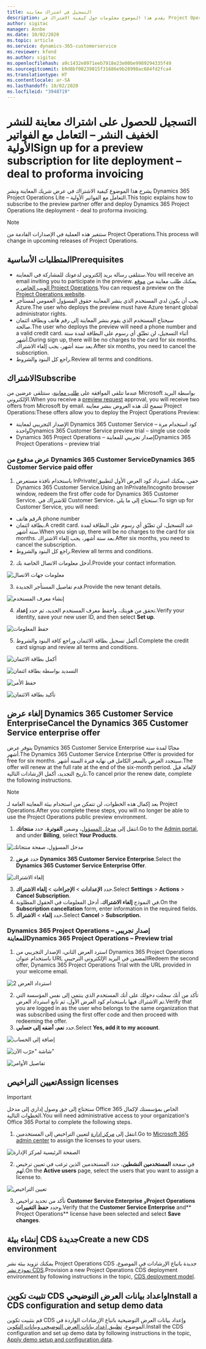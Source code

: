 ```yaml
---
title: التسجيل في اشتراك معاينة
description: يقدم هذا الموضوع معلومات حول كيفية الاشتراك في Project Operations Lite – التعامل مع الفواتير الأولية‬ ونشره.
author: sigitac
manager: Annbe
ms.date: 10/02/2020
ms.topic: article
ms.service: dynamics-365-customerservice
ms.reviewer: kfend
ms.author: sigitac
ms.openlocfilehash: a9c1432e8971eeb7918e23e00be9989294335f49
ms.sourcegitcommit: b9d8bf00239815f31686e9b28998ac684fd2fca4
ms.translationtype: HT
ms.contentlocale: ar-SA
ms.lasthandoff: 10/02/2020
ms.locfileid: "3948719"
---
```

# <a name="sign-up-for-a-preview-subscription-for-lite-deployment--deal-to-proforma-invoicing"></a><span data-ttu-id="34fd1-103">التسجيل للحصول على اشتراك معاينة للنشر الخفيف النشر – التعامل مع الفواتير الأولية‬</span><span class="sxs-lookup"><span data-stu-id="34fd1-103">Sign up for a preview subscription for lite deployment – deal to proforma invoicing</span></span>

<span data-ttu-id="34fd1-104">يشرح هذا الموضوع كيفية الاشتراك في عرض شريك المعاينة ونشر Dynamics 365 Project Operations Lite – التعامل مع الفواتير الأولية‬.</span><span class="sxs-lookup"><span data-stu-id="34fd1-104">This topic explains how to subscribe to the preview partner offer and deploy Dynamics 365 Project Operations lite deployment - deal to proforma invoicing.</span></span>

> [!NOTE]
> <span data-ttu-id="34fd1-105">ستتغير هذه العملية في الإصدارات القادمة من Project Operations.</span><span class="sxs-lookup"><span data-stu-id="34fd1-105">This process will change in upcoming releases of Project Operations.</span></span>

## <a name="prerequisites"></a><span data-ttu-id="34fd1-106">المتطلبات الأساسية</span><span class="sxs-lookup"><span data-stu-id="34fd1-106">Prerequisites</span></span>

- <span data-ttu-id="34fd1-107">ستتلقى رسالة بريد إلكتروني لدعوتك للمشاركة في المعاينة.</span><span class="sxs-lookup"><span data-stu-id="34fd1-107">You will receive an email inviting you to participate in the preview.</span></span> <span data-ttu-id="34fd1-108">يمكنك طلب معاينة من [موقع الويب الخاص بـ Project Operations](https://dynamics.microsoft.com/en-us/project-operations/overview/).</span><span class="sxs-lookup"><span data-stu-id="34fd1-108">You can request a preview on the [Project Operations website](https://dynamics.microsoft.com/en-us/project-operations/overview/).</span></span>
- <span data-ttu-id="34fd1-109">يجب أن يكون لدي المستخدم الذي ينشر المعاينة حقوق المسؤول العمومي لمستأجر Azure.</span><span class="sxs-lookup"><span data-stu-id="34fd1-109">The user who deploys the preview must have Azure tenant global administrator rights.</span></span>
- <span data-ttu-id="34fd1-110">سيحتاج المستخدم الذي يقوم بنشر المعاينة إلى رقم هاتف وبطاقة ائتمان صالحة.</span><span class="sxs-lookup"><span data-stu-id="34fd1-110">The user who deploys the preview will need a phone number and a valid credit card.</span></span> <span data-ttu-id="34fd1-111">أثناء التسجيل، لن تطبّق أي رسوم على البطاقة لمدة ستة أشهر.</span><span class="sxs-lookup"><span data-stu-id="34fd1-111">During sign up, there will be no charges to the card for six months.</span></span> <span data-ttu-id="34fd1-112">بعد ستة أشهر، يجب إلغاء الاشتراك.</span><span class="sxs-lookup"><span data-stu-id="34fd1-112">After six months, you need to cancel the subscription.</span></span> 
- <span data-ttu-id="34fd1-113">راجع كل البنود والشروط.</span><span class="sxs-lookup"><span data-stu-id="34fd1-113">Review all terms and conditions.</span></span>

## <a name="subscribe"></a><span data-ttu-id="34fd1-114">الاشتراك</span><span class="sxs-lookup"><span data-stu-id="34fd1-114">Subscribe</span></span>

<span data-ttu-id="34fd1-115">عندما تتلقى الموافقة على [طلب معاينة](https://forms.office.com/FormsPro/Pages/ResponsePage.aspx?id=v4j5cvGGr0GRqy180BHbR56j8lZs0FdAvwT75_WNFyxUMkRDV1NYQU5TNjE2VjhKOVBUNVg2R0s1NC4u)، ستتلقى عرضين من Microsoft بواسطة البريد الإلكتروني.</span><span class="sxs-lookup"><span data-stu-id="34fd1-115">When you receive a [preview request](https://forms.office.com/FormsPro/Pages/ResponsePage.aspx?id=v4j5cvGGr0GRqy180BHbR56j8lZs0FdAvwT75_WNFyxUMkRDV1NYQU5TNjE2VjhKOVBUNVg2R0s1NC4u) approval, you will receive two offers from Microsoft by email.</span></span> <span data-ttu-id="34fd1-116">تسمح لك هذه العروض بنشر معاينة Project Operations:</span><span class="sxs-lookup"><span data-stu-id="34fd1-116">These offers allow you to deploy the Project Operations Preview:</span></span>

- <span data-ttu-id="34fd1-117">الإصدار التجريبي لمعاينة Dynamics 365 Customer Service – كود استخدام مرة واحدة</span><span class="sxs-lookup"><span data-stu-id="34fd1-117">Dynamics 365 Customer Service preview trial – single use code</span></span>
- <span data-ttu-id="34fd1-118">Dynamics 365 Project Operations – إصدار تجريبي للمعاينة</span><span class="sxs-lookup"><span data-stu-id="34fd1-118">Dynamics 365 Project Operations – preview trial</span></span>

### <a name="dynamics-365-customer-service-paid-offer"></a><span data-ttu-id="34fd1-119">عرض مدفوع من Dynamics 365 Customer Service</span><span class="sxs-lookup"><span data-stu-id="34fd1-119">Dynamics 365 Customer Service paid offer</span></span>

1. <span data-ttu-id="34fd1-120">باستخدام نافذة مستعرض InPrivate/خفي، يمكنك استرداد كود العرض الأول لتطبيق Dynamics 365 Customer Service.</span><span class="sxs-lookup"><span data-stu-id="34fd1-120">Using an InPrivate/Incognito browser window, redeem the first offer code for Dynamics 365 Customer Service.</span></span> <span data-ttu-id="34fd1-121">للاشتراك في Customer Service، ستحتاج إلى ما يلي:</span><span class="sxs-lookup"><span data-stu-id="34fd1-121">To sign up for Customer Service, you will need:</span></span>

- <span data-ttu-id="34fd1-122">رقم هاتف</span><span class="sxs-lookup"><span data-stu-id="34fd1-122">A phone number</span></span>
- <span data-ttu-id="34fd1-123">بطاقة ائتمان.</span><span class="sxs-lookup"><span data-stu-id="34fd1-123">A credit card.</span></span> <span data-ttu-id="34fd1-124">عند التسجيل، لن تطبّق أي رسوم على البطاقة لمدة ستة أشهر.</span><span class="sxs-lookup"><span data-stu-id="34fd1-124">When you sign up, there will be no charges to the card for six months.</span></span> <span data-ttu-id="34fd1-125">بعد ستة أشهر، يجب إلغاء الاشتراك.</span><span class="sxs-lookup"><span data-stu-id="34fd1-125">After six months, you need to cancel the subscription.</span></span>
- <span data-ttu-id="34fd1-126">راجع كل البنود والشروط.</span><span class="sxs-lookup"><span data-stu-id="34fd1-126">Review all terms and conditions.</span></span>

2. <span data-ttu-id="34fd1-127">أدخل معلومات الاتصال الخاصة بك.</span><span class="sxs-lookup"><span data-stu-id="34fd1-127">Provide your contact information.</span></span>

![معلومات جهات الاتصال](./media/1ContactInformation.png)

3. <span data-ttu-id="34fd1-129">قدم تفاصيل المستأجر الجديدة.</span><span class="sxs-lookup"><span data-stu-id="34fd1-129">Provide the new tenant details.</span></span>

![إنشاء معرف المستخدم](./media/2CreateUserID.png)

4. <span data-ttu-id="34fd1-131">تحقق من هويتك، واحفظ معرف المستخدم الجديد، ثم حدد **إعداد**.</span><span class="sxs-lookup"><span data-stu-id="34fd1-131">Verify your identity, save your new user ID, and then select **Set up**.</span></span>

![حفظ المعلومات](./media/3SaveInfo.png)

5. <span data-ttu-id="34fd1-133">أكمل تسجيل بطاقة الائتمان وراجع كافة البنود والشروط.</span><span class="sxs-lookup"><span data-stu-id="34fd1-133">Complete the credit card signup and review all terms and conditions.</span></span> 

![أكمل بطاقة الائتمان](./media/4CompleteCreditCard.png)

![التسديد بواسطة بطاقة ائتمان](./media/5CreditCardCheckout.png)

![حفظ الأمر](./media/6SaveOrder.png)

![تأكيد بطاقة الائتمان](./media/7Confirmation.png)

## <a name="cancel-the-dynamics-365-customer-service-enterprise-offer"></a><span data-ttu-id="34fd1-138">إلغاء عرض Dynamics 365 Customer Service Enterprise</span><span class="sxs-lookup"><span data-stu-id="34fd1-138">Cancel the Dynamics 365 Customer Service enterprise offer</span></span>

<span data-ttu-id="34fd1-139">يتوفر عرض Dynamics 365 Customer Service Enterprise مجانًا لمدة ستة أشهر.</span><span class="sxs-lookup"><span data-stu-id="34fd1-139">The Dynamics 365 Customer Service Enterprise Offer is provided for free for six months.</span></span> <span data-ttu-id="34fd1-140">سيتجدد العرض بالسعر الكامل في نهاية فترة الستة أشهر.</span><span class="sxs-lookup"><span data-stu-id="34fd1-140">The offer will renew at the full rate at the end of the six-month period.</span></span> <span data-ttu-id="34fd1-141">لإلغائه قبل تاريخ التجديد، أكمل الإرشادات التالية.</span><span class="sxs-lookup"><span data-stu-id="34fd1-141">To cancel prior the renew date, complete the following instructions.</span></span> 

> [!NOTE]
> <span data-ttu-id="34fd1-142">بعد إكمال هذه الخطوات، لن تتمكن من استخدام بيئة المعاينة العامة لـ Project Operations.</span><span class="sxs-lookup"><span data-stu-id="34fd1-142">After you complete these steps, you will no longer be able to use the Project Operations public preview environment.</span></span>

1. <span data-ttu-id="34fd1-143">انتقل إلى [مدخل المسؤول](https://admin.microsoft.com/)، وضمن **الفوترة**، حدد **منتجاتك**.</span><span class="sxs-lookup"><span data-stu-id="34fd1-143">Go to the [Admin portal](https://admin.microsoft.com/), and under **Billing**, select **Your Products**.</span></span>

![مدخل المسؤول، صفحة منتجاتك](./media/8AdminPortal.png)

2. <span data-ttu-id="34fd1-145">حدد **عرض Dynamics 365 Customer Service Enterprise**.</span><span class="sxs-lookup"><span data-stu-id="34fd1-145">Select the **Dynamics 365 Customer Service Enterprise Offer**.</span></span>

![إلغاء الاشتراك](./media/9CancelSubscription.png)

3. <span data-ttu-id="34fd1-147">حدد **الإعدادات** > **الإجراءات** > **إلغاء الاشتراك**.</span><span class="sxs-lookup"><span data-stu-id="34fd1-147">Select **Settings** > **Actions** > **Cancel Subscription**.</span></span>
4. <span data-ttu-id="34fd1-148">في النموذج **إلغاء الاشتراك**، أدخل المعلومات في الحقول المطلوبة.</span><span class="sxs-lookup"><span data-stu-id="34fd1-148">On the **Subscription cancellation** form, enter information in the required fields.</span></span>
5. <span data-ttu-id="34fd1-149">حدد **إلغاء** > **الاشتراك.**</span><span class="sxs-lookup"><span data-stu-id="34fd1-149">Select **Cancel** > **Subscription.**</span></span>

### <a name="dynamics-365-project-operations--preview-trial"></a><span data-ttu-id="34fd1-150">Dynamics 365 Project Operations – إصدار تجريبي للمعاينة</span><span class="sxs-lookup"><span data-stu-id="34fd1-150">Dynamics 365 Project Operations – Preview trial</span></span>

1. <span data-ttu-id="34fd1-151">استرد العرض الثاني، الإصدار التجريبي من Dynamics 365 Project Operations باستخدام عنوان URL المضمن في البريد الإلكتروني الترحيبي</span><span class="sxs-lookup"><span data-stu-id="34fd1-151">Redeem the second offer, Dynamics 365 Project Operations Trial with the URL provided in your welcome email.</span></span>

![استرداد العرض 2](./media/10RedeemOffer2.png)

2. <span data-ttu-id="34fd1-153">تأكد من أنك سجلت دخولك على أنك المستخدم الذي ينتمي إلى نفس المؤسسة التي تم الاشتراك فيها باستخدام كود العرض الأول، ثم تابع استرداد العرض.</span><span class="sxs-lookup"><span data-stu-id="34fd1-153">Verify that you are logged in as the user who belongs to the same organization that was subscribed using the first offer code and then proceed with redeeming the offer.</span></span> 
3. <span data-ttu-id="34fd1-154">حدد **نعم، أضفه إلى حسابي**.</span><span class="sxs-lookup"><span data-stu-id="34fd1-154">Select **Yes, add it to my account**.</span></span>

![إضافة إلى الحساب](./media/11AddToAccount.png)

![شاشة "جرّب الآن"](./media/12TryNow.png)

![تفاصيل الأوامر](./media/13Confirmation.png)

## <a name="assign-licenses"></a><span data-ttu-id="34fd1-158">تعيين التراخيص</span><span class="sxs-lookup"><span data-stu-id="34fd1-158">Assign licenses</span></span>

> [!IMPORTANT]
> <span data-ttu-id="34fd1-159">ستحتاج إلى حق وصول إداري إلى مدخل Office 365 الخاص بمؤسستك لإكمال الخطوات التالية.</span><span class="sxs-lookup"><span data-stu-id="34fd1-159">You will need administrative access to your organization's Office 365 Portal to complete the following steps.</span></span>

1. <span data-ttu-id="34fd1-160">انتقل إلى [مركز إدارة](https://portal.office.com/) لتعيين التراخيص إلى المستخدمين.</span><span class="sxs-lookup"><span data-stu-id="34fd1-160">Go to [Microsoft 365 admin center](https://portal.office.com/) to assign the licenses to your users.</span></span>

![الصفحة الرئيسية لمركز الإدارة](./media/14AdminPortal.png)

2. <span data-ttu-id="34fd1-162">في صفحة **المستخدمين النشطين**، حدد المستخدمين الذين ترغب في تعيين ترخيص لهم.</span><span class="sxs-lookup"><span data-stu-id="34fd1-162">On the **Active users** page, select the users that you want to assign a license to.</span></span>

![تعيين التراخيص](./media/15AssignLicenses.png)

3. <span data-ttu-id="34fd1-164">تأكد من تحديد تراخيص **Customer Service Enterprise** و**Project Operations** وحدد **حفظ التغييرات**.</span><span class="sxs-lookup"><span data-stu-id="34fd1-164">Verify that the **Customer Service Enterprise** and\*\* Project Operations\*\* license have been selected and select **Save changes**.</span></span>

## <a name="create-a-new-cds-environment"></a><span data-ttu-id="34fd1-165">إنشاء بيئة CDS جديدة</span><span class="sxs-lookup"><span data-stu-id="34fd1-165">Create a new CDS environment</span></span>

<span data-ttu-id="34fd1-166">يمكنك تزويد بيئة نشر Project Operations CDS جديدة باتباع الإرشادات في الموضوع، [نموذج نشر CDS](lite-deployment.md).</span><span class="sxs-lookup"><span data-stu-id="34fd1-166">Provision a new Project Operations CDS deployment environment by following instructions in the topic, [CDS deployment model](lite-deployment.md).</span></span>

## <a name="install-a-cds-configuration-and-setup-demo-data"></a><span data-ttu-id="34fd1-167">تثبيت تكوين CDS واعداد بيانات العرض التوضيحي</span><span class="sxs-lookup"><span data-stu-id="34fd1-167">Install a CDS configuration and setup demo data</span></span>

<span data-ttu-id="34fd1-168">قم بتثبيت تكوين CDS وإعداد بيانات العرض التوضيحية باتباع الإرشادات الواردة في الموضوع، [تطبيق اعداد بيانات العرض التوضيحي وبيانات التكوين‬](lite-apply-demo-setup-config-data.md).</span><span class="sxs-lookup"><span data-stu-id="34fd1-168">Install the CDS configuration and set up demo data by following instructions in the topic, [Apply demo setup and configuration data](lite-apply-demo-setup-config-data.md).</span></span>

